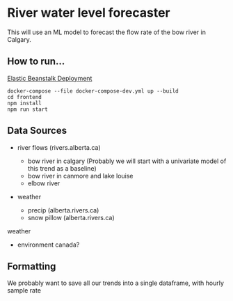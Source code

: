 # River water level forecaster

This will use an ML model to forecast the flow rate of the bow river in Calgary.

## How to run...

[Elastic Beanstalk Deployment](http://hackathon.us-west-2.elasticbeanstalk.com/)

```
docker-compose --file docker-compose-dev.yml up --build   
cd frontend
npm install
npm run start
```


## Data Sources

- river flows (rivers.alberta.ca)
  - bow river in calgary (Probably we will start with a univariate model of this trend as a baseline)
  - bow river in canmore and lake louise
  - elbow river

- weather
  - precip (alberta.rivers.ca)
  - snow pillow (alberta.rivers.ca)

weather
  - environment canada?

## Formatting

  We probably want to save all our trends into a single dataframe, with hourly sample rate
